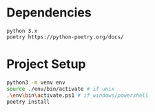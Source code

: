 # Dependencies 
```
python 3.x
poetry https://python-poetry.org/docs/
```

# Project Setup
```bash
python3 -m venv env
source ./env/bin/activate # if unix
.\env\bin\activate.ps1 # if windows/powershell
poetry install

```
